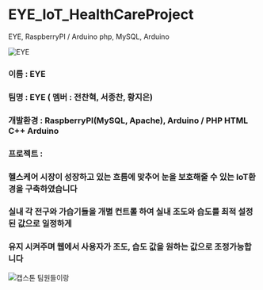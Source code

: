# EYE_IoT_HealthCareProject
EYE, RaspberryPI / Arduino
php, MySQL, Arduino

![EYE](https://user-images.githubusercontent.com/34766471/117854668-acf4f180-b2c4-11eb-9016-501967115b9c.png)


 ### 이름 : EYE
 ### 팀명 : EYE ( 멤버 : 전찬혁, 서종찬, 황지은)
 ### 개발환경 : RaspberryPI(MySQL, Apache), Arduino / PHP HTML C++ Arduino
 ### 프로젝트 : 
 ### 헬스케어 시장이 성장하고 있는 흐름에 맞추어 눈을 보호해줄 수 있는 IoT환경을 구축하였습니다
 ### 실내 각 전구와 가습기들을 개별 컨트롤 하여 실내 조도와 습도를 최적 설정된 값으로 일정하게
 ### 유지 시켜주며 웹에서 사용자가 조도, 습도 값을 원하는 값으로 조정가능합니다

![캡스톤 팀원들이랑](https://user-images.githubusercontent.com/34766471/117854907-e75e8e80-b2c4-11eb-93ce-2f62d723c7bf.jpg)
